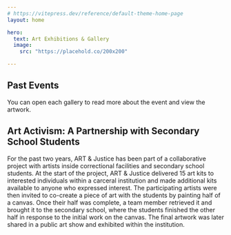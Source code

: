 ```yaml
---
# https://vitepress.dev/reference/default-theme-home-page
layout: home

hero:
  text: Art Exhibitions & Gallery
  image:
    src: "https://placehold.co/200x200"

---
```


## Past Events

You can open each gallery to read more about the event and view the artwork.

<BlogPostList
  format="vertical"
  filterCategories="gallery"
  :hideCategory="true"
  :hideAuthor="true"
/>

## Art Activism: A Partnership with Secondary School Students

For the past two years, ART & Justice has been part of a collaborative project with artists inside correctional facilities and secondary school students. At the start of the project, ART & Justice delivered 15 art kits to interested individuals within a carceral institution and made additional kits available to anyone who expressed interest. The participating artists were then invited to co-create a piece of art with the students by painting half of a canvas. Once their half was complete, a team member retrieved it and brought it to the secondary school, where the students finished the other half in response to the initial work on the canvas. The final artwork was later shared in a public art show and exhibited within the institution.

<BlogPostList
  format="vertical"
  filterCategories="Art Activism"
  :hideCategory="true"
  :hideAuthor="true"
  :hideDate="true"
/>

